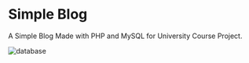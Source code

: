 # Simple Blog

A Simple Blog Made with PHP and MySQL for University Course Project.

![database](https://cloud.githubusercontent.com/assets/1191702/20239990/aa4d640e-a922-11e6-86dc-7aa8f345af7d.png)
